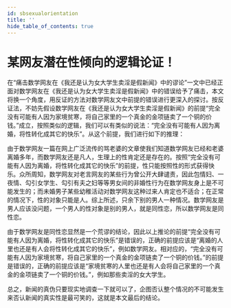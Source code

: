 ```yaml
---
id: sbsexualorientation
title: ''
hide_table_of_contents: true
---
```


# 某网友潜在性倾向的逻辑论证！

在“痛击数学网友在《我还是认为女大学生卖淫是假新闻》中的谬论”一文中已经正面对数学网友在《我还是认为女大学生卖淫是假新闻》中的错误给予了痛击，本文将换一个角度，用反证的方法对数学网友文中前提的错误进行更深入的探讨。按反证法，不妨先假设数学网友在《我还是认为女大学生卖淫是假新闻》的前提“完全没有可能有人因为家境贫寒，将自己家里的一个真金的金项链卖了一个铜的价钱。”成立，按照类似的逻辑，我们可以有类似的说法：“完全没有可能有人因为离婚，将性转化成其它的快乐”。从这个前提，我们进行如下的推理：

由于数学网友一篇在网上广泛流传的骂老婆的文章使我们知道数学网友已经和老婆离婚多年，而数学网友还是凡人，生理上的性肯定还是存在的。按照“完全没有可能有人因为离婚，将性转化成其它的快乐”的前提，性只能按照性的形式获得快乐。众所周知，数学网友对老言网友的某些行为曾公开大肆谴责，因此包情妇、一夜情、勾引女学生、勾引有夫之妇等等男女间的非婚性行为在数学网友身上是不可能发生的；而未婚男子某些幼稚活动对数学网友这种过来人肯定也不适合；在正常的情况下，性的对象只能是人。综上所述，只余下别的男人一种情况。数学网友是男人应该没问题，一个男人的性对象是别的男人，就是同性恋，所以数学网友是同性恋。

由于数学网友是同性恋显然是一个荒谬的结论，因此以上推论的前提“完全没有可能有人因为离婚，将性转化成其它的快乐”是错误的，正确的前提应该是“离婚的人里也还是有人会将性转化成其它的快乐”，例如数学网友。相对应的，“完全没有可能有人因为家境贫寒，将自己家里的一个真金的金项链卖了一个铜的价钱。”的前提是错误的，正确的前提应该是“家境贫寒的人里也还是有人会将自己家里的一个真金的金项链卖了一个铜的价钱。”，例如那些卖淫的女大学生。

总之，新闻的真伪只要现实地调查一下就可以了，企图否认整个情况的不可能发生来否认新闻的真实性是最可笑的，这就是本文最后的结论。